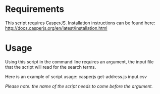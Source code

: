 # Requirements #

This script requires CasperJS. Installation instructions can be found here: http://docs.casperjs.org/en/latest/installation.html

# Usage #

Using this script in the command line requires an argument, the input file that the script will read for the search terms.

Here is an example of script usage:
casperjs get-address.js input.csv

*Please note: the name of the script needs to come before the argument.*
